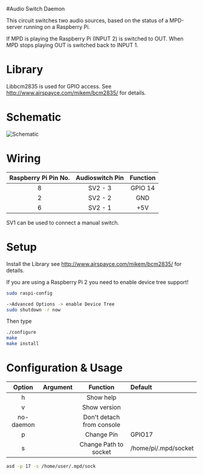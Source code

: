 #Audio Switch Daemon

This circuit switches two audio sources, based on the status of a MPD-server running on a Raspberry Pi.

If MPD is playing the Raspberry Pi (INPUT 2) is switched to OUT.
When MPD stops playing OUT is switched back to INPUT 1.

# Library
Libbcm2835 is used for GPIO access. See http://www.airspayce.com/mikem/bcm2835/ for details.

# Schematic
![Schematic](https://github.com/fast90/audioswitch/blob/master/hardware/schematic_small.png)

# Wiring
| Raspberry Pi Pin No. | Audioswitch Pin | Function |
|:--------------------:|:---------------:|:--------:|
| 8                    | SV2 - 3         | GPIO 14  |
| 2                    | SV2 - 2         | GND      |
| 6                    | SV2 - 1         | +5V      |

SV1 can be used to connect a manual switch.

# Setup
Install the Library see http://www.airspayce.com/mikem/bcm2835/ for details.

If you are using a Raspberry Pi 2 you need to enable device tree support!

```bash
sudo raspi-config
```
```bash
->Advanced Options -> enable Device Tree
sudo shutdown -r now
```
Then type
```bash
./configure
make
make install
```

# Configuration & Usage
|  Option   |   Argument   |          Function        |       Default      |
|:---------:|:------------:|:------------------------:|:-------------------|
|  h        |              |Show help                 |                    |
|  v        |              |Show version              |                    |
| no-daemon |              |Don't detach from console |                    |
|  p        | <PinNumber>  |Change Pin                | GPIO17             |
|  s        | <SocketPath> |Change Path to socket     |/home/pi/.mpd/socket|

```bash
asd -p 17 -s /home/user/.mpd/sock
```
